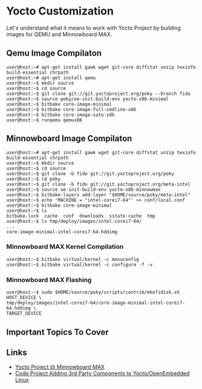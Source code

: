 Yocto Customization
==

Let's understand what it means to work with Yocto Project by building images for QEMU and Minnowboard MAX.

## Qemu Image Compilaton

    user@host:~# apt-get install gawk wget git-core diffstat unzip texinfo build-essential chrpath
    user@host:~# apt-get install qemu
    user@host:~$ mkdir source
    user@host:~$ cd source
    user@host:~$ git clone git://git.yoctoproject.org/poky --branch fido
    user@host:~$ source poky/oe-init-build-env yocto-x86-minimal
    user@host:~$ bitbake core-image-minimal
    user@host:~$ bitbake core-image-full-cmdline-x86
    user@host:~$ bitbake core-image-sato-sdk
    user@host:~$ runqemu qemux86

## Minnowboard Image Compilaton

    user@host:~# apt-get install gawk wget git-core diffstat unzip texinfo build-essential chrpath
    user@host:~$ mkdir source
    user@host:~$ cd source
    user@host:~$ git clone -b fido git://git.yoctoproject.org/poky
    user@host:~$ cd poky
    user@host:~$ git clone -b fido git://git.yoctoproject.org/meta-intel
    user@host:~$ source oe-init-build-env yocto-x86-minnowmax
    user@host:~$ bitbake-layers add-layer "$HOME/source/poky/meta-intel"
    user@host:~$ echo 'MACHINE = "intel-corei7-64"' >> conf/local.conf
    user@host:~$ bitbake core-image-minimal
    user@host:~$ ls
    bitbake.lock  cache  conf  downloads  sstate-cache  tmp
    user@host:~$ ls tmp/deploy/images/intel-corei7-64/
    ...
    core-image-minimal-intel-corei7-64.hddimg

### Minnowboard MAX Kernel Compilation

    user@host:~$ bitbake virtual/kernel -c menuconfig
    user@host:~$ bitbake virtual/kernel -c configure -f -v

### Minnowboard MAX Flashing

    user@host:~$ sudo $HOME/source/poky/scripts/contrib/mkefidisk.sh HOST_DEVICE \
    tmp/deploy/images/intel-corei7-64/core-image-minimal-intel-corei7-64.hddimg \
    TARGET_DEVICE

## Important Topics To Cover

## Links

- [Yocto Project @ Minnowboard MAX](http://wiki.minnowboard.org/Yocto_Project)
- [Code Project Adding 3rd Party Components to Yocto/OpenEmbedded Linux](http://www.codeproject.com/Articles/774826/Adding-rd-party-components-to-Yocto-OpenEmbedded-L)